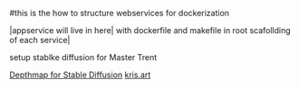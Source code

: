 #this is the how to structure webservices for dockerization

|appservice will live in here| with dockerfile and makefile in root scafollding of each service|

setup stablke diffusion for Master Trent


[Depthmap for Stable Diffusion](https://www.youtube.com/watch?v=AjXQEXgHWGA)
[kris.art](https://www.kris.art/)